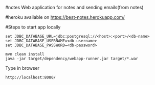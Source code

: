 #notes
Web application for notes and sending emails(from notes)

#heroku
available on https://best-notes.herokuapp.com/

#Steps to start app locally
```
set JDBC_DATABASE_URL=jdbc:postgresql://<host>:<port>/<db-name>
set JDBC_DATABASE_USERNAME=<db-username>
set JDBC_DATABASE_PASSWORD=<db-password>
```
```
mvn clean install
java -jar target/dependency/webapp-runner.jar target/*.war
```
Type in browser
```
http://localhost:8080/
```
